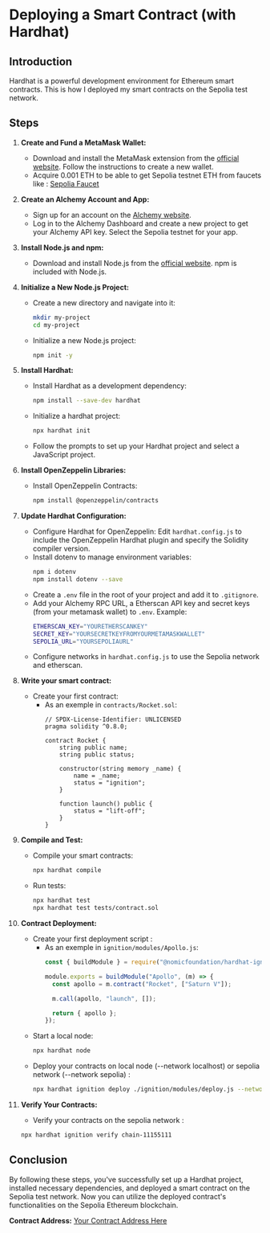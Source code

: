 # Deploying a Smart Contract (with Hardhat)

## Introduction
Hardhat is a powerful development environment for Ethereum smart contracts. This is how I deployed my smart contracts on the Sepolia test network.

## Steps

1. **Create and Fund a MetaMask Wallet:**
   - Download and install the MetaMask extension from the [official website](https://metamask.io/). Follow the instructions to create a new wallet.
   - Acquire 0.001 ETH to be able to get Sepolia testnet ETH from faucets like : [Sepolia Faucet](https://faucet.sepolia.dev/)

2. **Create an Alchemy Account and App:**
   - Sign up for an account on the [Alchemy website](https://alchemy.com/).
   - Log in to the Alchemy Dashboard and create a new project to get your Alchemy API key. Select the Sepolia testnet for your app.
   
3. **Install Node.js and npm:**
   - Download and install Node.js from the [official website](https://nodejs.org/). npm is included with Node.js.

4. **Initialize a New Node.js Project:**
   - Create a new directory and navigate into it:
     ```sh
     mkdir my-project
     cd my-project
     ```
   - Initialize a new Node.js project:
     ```sh
     npm init -y
     ```

5. **Install Hardhat:**
   - Install Hardhat as a development dependency:
     ```sh
     npm install --save-dev hardhat
     ```
   - Initialize a hardhat project:
     ```sh
     npx hardhat init
     ```
   - Follow the prompts to set up your Hardhat project and select a JavaScript project.

6. **Install OpenZeppelin Libraries:**
   - Install OpenZeppelin Contracts:
     ```sh
     npm install @openzeppelin/contracts
     ```
   
7. **Update Hardhat Configuration:**
   - Configure Hardhat for OpenZeppelin:
     Edit `hardhat.config.js` to include the OpenZeppelin Hardhat plugin and specify the Solidity compiler version.
   - Install dotenv to manage environment variables:
     ```sh
     npm i dotenv
     npm install dotenv --save
     ```
   - Create a `.env` file in the root of your project and add it to `.gitignore`.
   - Add your Alchemy RPC URL, a Etherscan API key and secret keys (from your metamask wallet) to `.env`. Example:
     ```sh
     ETHERSCAN_KEY="YOURETHERSCANKEY"
     SECRET_KEY="YOURSECRETKEYFROMYOURMETAMASKWALLET"
     SEPOLIA_URL="YOURSEPOLIAURL"
     ```
   - Configure networks in `hardhat.config.js` to use the Sepolia network and etherscan.

7. **Write your smart contract:**
    - Create your first contract:
      - As an exemple in `contracts/Rocket.sol`:
        ```solidity
        // SPDX-License-Identifier: UNLICENSED
        pragma solidity ^0.8.0;

        contract Rocket {
            string public name;
            string public status;

            constructor(string memory _name) {
                name = _name;
                status = "ignition";
            }

            function launch() public {
                status = "lift-off";
            }
        }
        ```
8. **Compile and Test:**
   - Compile your smart contracts:
     ```sh
     npx hardhat compile
     ```
   - Run tests:
     ```sh
     npx hardhat test
     npx hardhat test tests/contract.sol
     ```

9. **Contract Deployment:**
    - Create your first deployment script :
      - As an exemple in `ignition/modules/Apollo.js`:
        ```javascript
        const { buildModule } = require("@nomicfoundation/hardhat-ignition/modules");

        module.exports = buildModule("Apollo", (m) => {
          const apollo = m.contract("Rocket", ["Saturn V"]);

          m.call(apollo, "launch", []);

          return { apollo };
        });
        ```
   - Start a local node:
     ```sh
     npx hardhat node
     ```
   - Deploy your contracts on local node (--network localhost) or sepolia network (--network sepolia) :
     ```sh
     npx hardhat ignition deploy ./ignition/modules/deploy.js --network sepolia
     ```

10. **Verify Your Contracts:**
    - Verify your contracts on the sepolia network :
    ```sh
    npx hardhat ignition verify chain-11155111
    ```

## Conclusion
By following these steps, you've successfully set up a Hardhat project, installed necessary dependencies, and deployed a smart contract on the Sepolia test network. Now you can utilize the deployed contract's functionalities on the Sepolia Ethereum blockchain.

**Contract Address:** [Your Contract Address Here](https://sepolia.etherscan.io/address/YourContractAddressHere)

